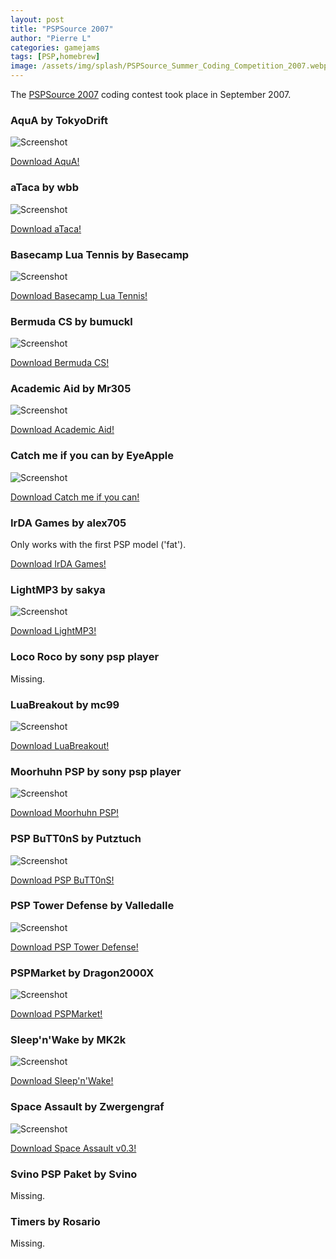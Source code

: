 ```yaml
---
layout: post
title: "PSPSource 2007"
author: "Pierre L"
categories: gamejams
tags: [PSP,homebrew]
image: /assets/img/splash/PSPSource_Summer_Coding_Competition_2007.webp
---
```


The [PSPSource 2007](https://web.archive.org/web/20071011123113/http://pspsource.de/news.php?extend.2237) coding contest took place in September 2007.

### AquA by TokyoDrift

![Screenshot](https://github.com/PSP-Archive/PSP-Archive.github.io/raw/gh-pages/assets/img/snaps/aqua_tokyodrift.webp)

<a href="https://archive.org/details/aqua_0.68b.7z">Download AquA!</a>

### aTaca by wbb

![Screenshot](https://github.com/PSP-Archive/PSP-Archive.github.io/raw/gh-pages/assets/img/snaps/ATAC00506_00000.webp)

<a href="https://archive.org/details/ataca.7z">Download aTaca!</a>

### Basecamp Lua Tennis by Basecamp

![Screenshot](https://github.com/PSP-Archive/PSP-Archive.github.io/raw/gh-pages/assets/img/snaps/basecamplua.webp)

<a href="https://archive.org/details/basecamp-lua-tennis.-7z">Download Basecamp Lua Tennis!</a>

### Bermuda CS by bumuckl

![Screenshot](https://github.com/PSP-Archive/PSP-Archive.github.io/raw/gh-pages/assets/img/snaps/bermudacs.webp)

<a href="https://archive.org/details/bermudacs9_compability_fix.7z">Download Bermuda CS!</a>

### Academic Aid by Mr305

![Screenshot](https://github.com/PSP-Archive/PSP-Archive.github.io/raw/gh-pages/assets/img/snaps/ACAD01099_00001.webp)

<a href="https://archive.org/details/academic-aid">Download Academic Aid!</a>

### Catch me if you can by EyeApple

![Screenshot](https://github.com/PSP-Archive/PSP-Archive.github.io/raw/gh-pages/assets/img/snaps/catchme.webp)

<a href="https://archive.org/details/catch_me_if_you_can.7z">Download Catch me if you can!</a>

### IrDA Games  by alex705

Only works with the first PSP model ('fat').

<a href="https://archive.org/details/ir-dagames-v-0.7.7z">Download IrDA Games!</a>

### LightMP3 by sakya

![Screenshot](https://github.com/PSP-Archive/PSP-Archive.github.io/raw/gh-pages/assets/img/snaps/lightmp3.webp)

<a href="https://archive.org/details/light-mp-3.7z">Download LightMP3!</a>

### Loco Roco by sony psp player

Missing.

### LuaBreakout by mc99

![Screenshot](https://github.com/PSP-Archive/PSP-Archive.github.io/raw/gh-pages/assets/img/snaps/LUAP01292_00000.webp)

<a href="https://archive.org/details/breakout.7z_202107">Download LuaBreakout!</a>

### Moorhuhn PSP by sony psp player

![Screenshot](https://github.com/PSP-Archive/PSP-Archive.github.io/raw/gh-pages/assets/img/snaps/MOOR00945_00000.webp)

<a href="https://archive.org/details/moorhun-v-3.7z">Download Moorhuhn PSP!</a>

### PSP BuTT0nS by Putztuch

![Screenshot](https://github.com/PSP-Archive/PSP-Archive.github.io/raw/gh-pages/assets/img/snaps/pspbuttons.webp)

<a href="https://archive.org/details/psp-bu-tt-0n-s-v.-1.5.7z">Download PSP BuTT0nS!</a>

### PSP Tower Defense by Valledalle

![Screenshot](https://github.com/PSP-Archive/PSP-Archive.github.io/raw/gh-pages/assets/img/snaps/PSP_02015_00000.webp)

<a href="https://archive.org/details/psp_tower_defense1.31.7z">Download PSP Tower Defense!</a>

### PSPMarket by Dragon2000X

![Screenshot](https://github.com/PSP-Archive/PSP-Archive.github.io/raw/gh-pages/assets/img/snaps/pspmarket.webp)

<a href="https://archive.org/details/pspmarket.-7z">Download PSPMarket!</a>

### Sleep'n'Wake by MK2k

![Screenshot](https://github.com/PSP-Archive/PSP-Archive.github.io/raw/gh-pages/assets/img/snaps/SLEE03271_00000.webp)

<a href="https://archive.org/details/sleep_n_wake_psp_1.99b_multi_8mk2k.7z">Download Sleep'n'Wake!</a>

### Space Assault by Zwergengraf

![Screenshot](https://github.com/PSP-Archive/PSP-Archive.github.io/raw/gh-pages/assets/img/snaps/SPAC01742_00001.webp)

<a href="https://archive.org/details/space_assault_v0.3.7z">Download Space Assault v0.3!</a>

### Svino PSP Paket by Svino

Missing.

### Timers by Rosario

Missing.
